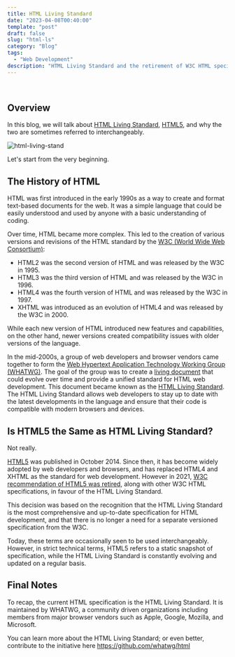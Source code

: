 ```yaml
---
title: HTML Living Standard
date: "2023-04-08T00:40:00"
template: "post"
draft: false
slug: "html-ls"
category: "Blog"
tags:
  - "Web Development"
description: "HTML Living Standard and the retirement of W3C HTML specifications"
---
```


<br>

## Overview

In this blog, we will talk about [HTML Living Standard](https://html.spec.whatwg.org/multipage/), [HTML5](https://www.w3.org/TR/2014/REC-html5-20141028/), and why the two are sometimes referred to interchangeably. 

![html-living-stand](/media/html-ls.png)

Let's start from the very beginning. 

## The History of HTML

HTML was first introduced in the early 1990s as a way to create and format text-based documents for the web. It was a simple language that could be easily understood and used by anyone with a basic understanding of coding.

Over time, HTML became more complex. This led to the creation of various versions and revisions of the HTML standard by the [W3C (World Wide Web Consortium)](https://www.w3.org):

* HTML2 was the second version of HTML and was released by the W3C in 1995. 
* HTML3 was the third version of HTML and was released by the W3C in 1996. 
* HTML4 was the fourth version of HTML and was released by the W3C in 1997. 
* XHTML was introduced as an evolution of HTML4 and was released by the W3C in 2000. 

While each new version of HTML introduced new features and capabilities, on the other hand, newer versions created compatibility issues with older versions of the language.

In the mid-2000s, a group of web developers and browser vendors came together to form the [Web Hypertext Application Technology Working Group (WHATWG)](https://whatwg.org). The goal of the group was to create a [living document](https://en.wikipedia.org/wiki/Living_document) that could evolve over time and provide a unified standard for HTML web development. This document became known as the [HTML Living Standard](https://html.spec.whatwg.org/multipage/). The HTML Living Standard allows web developers to stay up to date with the latest developments in the language and ensure that their code is compatible with modern browsers and devices.


## Is HTML5 the Same as HTML Living Standard?

Not really. 

[HTML5](https://www.w3.org/TR/2014/REC-html5-20141028/) was published in October 2014. Since then, it has become widely adopted by web developers and browsers, and has replaced HTML4 and XHTML as the standard for web development. However in 2021, [W3C recommendation of HTML5 was retired](https://www.w3.org/standards/history/html53), along with other W3C HTML specifications, in favour of the HTML Living Standard.

This decision was based on the recognition that the HTML Living Standard is the most comprehensive and up-to-date specification for HTML development, and that there is no longer a need for a separate versioned specification from the W3C.

Today, these terms are occasionally seen to be used interchangeably. However, in strict technical terms, HTML5 refers to a static snapshot of specification, while the HTML Living Standard is constantly evolving and updated on a regular basis.


## Final Notes

To recap, the current HTML specification is the HTML Living Standard. It is maintained by WHATWG, a community driven organizations including members from major browser vendors such as Apple, Google, Mozilla, and Microsoft. 

You can learn more about the HTML Living Standard; or even better, contribute to the initiative here https://github.com/whatwg/html

<br>